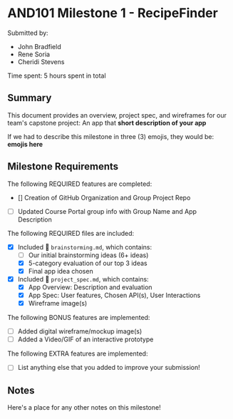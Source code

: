 <!-- (This is a comment) INSTRUCTIONS: Go through this page and fill out any **bolded** entries with their correct values.-->

# AND101 Milestone 1 - RecipeFinder

Submitted by:
- John Bradfield
- Rene Soria
- Cheridi Stevens

Time spent: 5 hours spent in total

## Summary

This document provides an overview, project spec, and wireframes for our team's capstone project: An app that **short description of your app**

If we had to describe this milestone in three (3) emojis, they would be: **emojis here**

## Milestone Requirements

<!-- Please be sure to change the [ ] to [x] for any features you completed.  If a feature is not checked [x], you might miss the points for that item! -->

The following REQUIRED features are completed:

- [] Creation of GitHub Organization and Group Project Repo
- [ ] Updated Course Portal group info with Group Name and App Description

The following REQUIRED files are included:

- [X] Included 📄 `brainstorming.md`, which contains:
  - [ ] Our initial brainstorming ideas (6+ ideas)
  - [X] 5-category evaluation of our top 3 ideas
  - [X] Final app idea chosen
- [X] Included 📄 `project_spec.md`, which contains:
  - [X] App Overview: Description and evaluation
  - [X] App Spec: User features, Chosen API(s), User Interactions
  - [X] Wireframe image(s)

The following BONUS features are implemented:

- [ ] Added digital wireframe/mockup image(s)
- [ ] Added a Video/GIF of an interactive prototype

The following EXTRA features are implemented:

- [ ] List anything else that you added to improve your submission!

## Notes

Here's a place for any other notes on this milestone!
